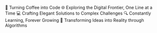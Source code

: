
🚀 Turning Coffee into Code
🌐 Exploring the Digital Frontier, One Line at a Time
💻 Crafting Elegant Solutions to Complex Challenges
🔍 Constantly Learning, Forever Growing
🎯 Transforming Ideas into Reality through Algorithms
